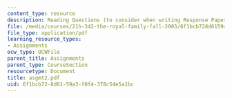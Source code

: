 ```yaml
---
content_type: resource
description: Reading Questions (to consider when writing Response Papers)
file: /media/courses/21h-342-the-royal-family-fall-2003/6f1bcb728d6159a3f0f4378c54e5a1bc_asgmt2.pdf
file_type: application/pdf
learning_resource_types:
- Assignments
ocw_type: OCWFile
parent_title: Assignments
parent_type: CourseSection
resourcetype: Document
title: asgmt2.pdf
uid: 6f1bcb72-8d61-59a3-f0f4-378c54e5a1bc
---
```

